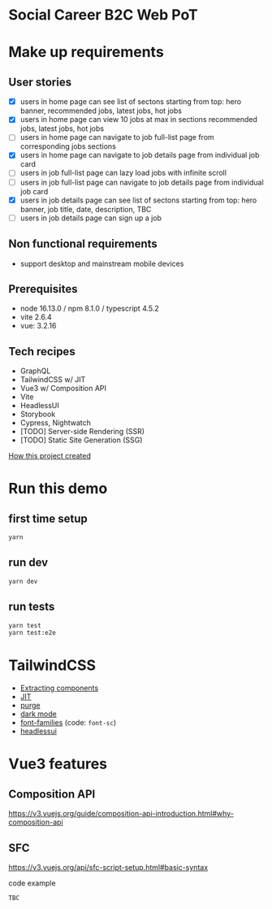 # Social Career B2C Web PoT

# Make up requirements

## User stories

- [x] users in home page can see list of sectons starting from top: hero banner, recommended jobs, latest jobs, hot jobs
- [x] users in home page can view 10 jobs at max in sections recommended jobs, latest jobs, hot jobs
- [ ] users in home page can navigate to job full-list page from corresponding jobs sections
- [x] users in home page can navigate to job details page from individual job card
- [ ] users in job full-list page can lazy load jobs with infinite scroll
- [ ] users in job full-list page can navigate to job details page from individual job card
- [x] users in job details page can see list of sectons starting from top: hero banner, job title, date, description, TBC
- [ ] users in job details page can sign up a job

## Non functional requirements

- support desktop and mainstream mobile devices

## Prerequisites

- node 16.13.0 / npm 8.1.0 / typescript 4.5.2
- vite 2.6.4
- vue: 3.2.16

## Tech recipes

- GraphQL
- TailwindCSS w/ JIT
- Vue3 w/ Composition API
- Vite
- HeadlessUI
- Storybook
- Cypress, Nightwatch
- [TODO] Server-side Rendering (SSR)
- [TODO] Static Site Generation (SSG)

[How this project created](./docs/How_This_Project_Created.md)

# Run this demo

## first time setup

```sh
yarn
```

## run dev

```sh
yarn dev
```

## run tests

```sh
yarn test
yarn test:e2e
```

# TailwindCSS

- [Extracting components](https://tailwindcss.com/docs/extracting-components)
- [JIT](https://blog.tailwindcss.com/just-in-time-the-next-generation-of-tailwind-css)
- [purge](https://tailwindcss.com/docs/optimizing-for-production)
- [dark mode](https://tailwindcss.com/docs/dark-mode)
- [font-families](https://tailwindcss.com/docs/font-family#font-families) (code: `font-sc`)
- [headlessui](https://headlessui.dev/)

# Vue3 features

## Composition API

https://v3.vuejs.org/guide/composition-api-introduction.html#why-composition-api

## SFC

https://v3.vuejs.org/api/sfc-script-setup.html#basic-syntax

code example

```js
TBC
```

### <script setup>

https://v3.vuejs.org/api/sfc-script-setup.html#sfc-script-setup

## Router v4

https://next.router.vuejs.org/

nested named views

https://next.router.vuejs.org/guide/essentials/named-views.html#nested-named-views

## SVG

https://v3.vuejs.org/cookbook/editable-svg-icons.html#base-example

https://github.com/sdras/vue-sample-svg-icons/

https://sdras.github.io/vue-sample-svg-icons/

## Teleport

https://v3.vuejs.org/api/built-in-components.html#teleport

# GraphQL

## GraphQL client candidates

- [apollo-client](https://github.com/apollographql/apollo-client)
- [urql](https://formidable.com/open-source/urql/docs/basics/vue/)
- [villus](https://villus.logaretm.com/)
- [gqty](https://gqty.dev/docs/getting-started)

## Types generation

https://villus.logaretm.com/guide/typescript-codgen

https://www.graphql-code-generator.com/docs/getting-started/installation

https://the-guild.dev/blog/graphql-codegen-best-practices

```sh
yarn generate
```

## Debug tools

https://altair.sirmuel.design/

# Tests

## Unit test

```sh
TODO
```

## Component test

```sh
yarn test
```

## E2e test

```sh
yarn test:e2e
```

# Lint / Prettier

https://eslint.vuejs.org/rules
https://stylelint.io/user-guide/get-started/

## first time husky setup

```sh
npx husky-init && yarn
```

## run linter

```sh
yarn lint:script
yarn lint:script --fix
yarn prettier -w -u .
yarn lint:style
```

## Caveats - stylelint v14 is not stable yet for vue3/postcss-html

```json
"stylelint": "^13.13.1",
"stylelint-config-standard": "^22.0.0",
"stylelint-scss": "^3.21.0",
```

# i18n

## schema checking by TS

```js
// lang/index
export const i18n = createI18n<[MessageSchema], AvailableLocales>({
  locale: 'en-US',
  messages: {
    [Locale.en]: enUS,
    [Locale.zh]: zh,
  },
})

```

# References

https://miyauchi.dev/posts/vite-vue3-typescript/

# TODOs

- [x] Tailwindcss w/ JIT
- [ ] unit/component test [yarn test]
- [x] integration test - cypress [yarn test:ci]
- [x] Linter / commit hook
- [x] GraphQL client setup
- [x] CICD (Github Actions)
- [x] Deploy to staging
- [x] Storybook
- [x] i18n
- [x] composition API (https://v3.vuejs.org/guide/composition-api-introduction.html#why-composition-api)
- [x] Customize font
- [ ] SSR
- [ ] SSG
- [ ] PWA

